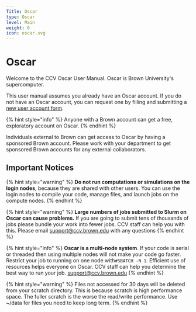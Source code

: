 ```yaml
---
Title: Oscar
type: Oscar
level: Main
weight: 0
icon: oscar.svg
---
```


# Oscar

Welcome to the CCV Oscar User Manual. Oscar is Brown University's supercomputer.

This user manual assumes you already have an Oscar account. If you do not have an Oscar account, you can request one by filling and submitting a [new user account form](https://brown.edu/cis/forms/CCV/newuseraccount.php).

{% hint style="info" %}
Anyone with a Brown account can get a free, exploratory account on Oscar.
{% endhint %}

Individuals external to Brown can get access to Oscar by having a sponsored Brown account. Please work with your department to get sponsored Brown accounts for any external collaborators.

## Important Notices

{% hint style="warning" %}
**Do not run computations or simulations on the login nodes**, because they are shared with other users. You can use the login nodes to compile your code, manage files, and launch jobs on the compute nodes.
{% endhint %}

{% hint style="warning" %}
**Large numbers of jobs submitted to Slurm on Oscar can cause problems.**    If you are going to submit tens of thousands of jobs please bundle your work into fewer jobs.   CCV staff can help you with this.  Please email support@ccv.brown.edu with any questions
{% endhint %}

{% hint style="info" %}
**Oscar is a multi-node system**.  If your code is serial or threaded then using multiple nodes will not make your code go faster.   Restrict your job to running on one node with`#SBATCH -N 1`. Efficient use of resources helps everyone on Oscar.  CCV staff can help you determine the best way to run your job.  support@ccv.brown.edu
{% endhint %}

{% hint style="warning" %}
Files not accessed for 30 days will be deleted from your scratch directory. This is because scratch is high performance space. The fuller scratch is the worse the read/write performance. Use ~/data for files you need to keep long term.
{% endhint %}

